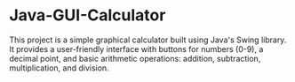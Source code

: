 # Java-GUI-Calculator
This project is a simple graphical calculator built using Java's Swing library. It provides a user-friendly interface with buttons for numbers (0-9), a decimal point, and basic arithmetic operations: addition, subtraction, multiplication, and division. 
